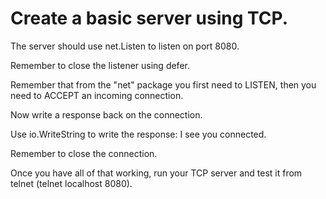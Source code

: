 # Create a basic server using TCP.

The server should use net.Listen to listen on port 8080.

Remember to close the listener using defer.

Remember that from the "net" package you first need to LISTEN, then you need to ACCEPT an incoming connection.

Now write a response back on the connection.

Use io.WriteString to write the response: I see you connected.

Remember to close the connection.

Once you have all of that working, run your TCP server and test it from telnet (telnet localhost 8080).
